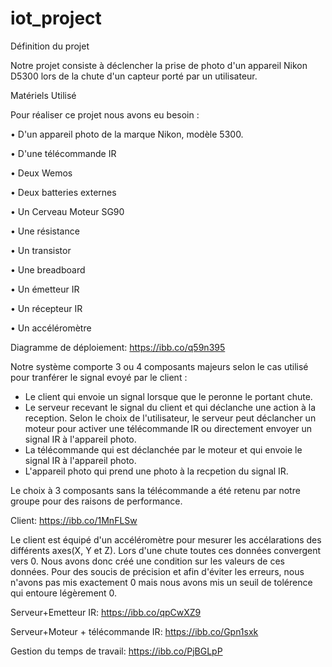 # iot_project

Définition du projet

Notre projet consiste à déclencher la prise de photo d'un appareil Nikon D5300 lors de la chute d'un capteur porté par un utilisateur.


Matériels Utilisé

Pour réaliser ce projet nous avons eu besoin :

•    D'un appareil photo de la marque Nikon, modèle 5300.

•    D'une télécommande IR

•    Deux Wemos

•    Deux batteries externes

•    Un Cerveau Moteur SG90

•    Une résistance

•    Un transistor

•    Une breadboard

•    Un émetteur IR

•    Un récepteur IR

•    Un accéléromètre


Diagramme de déploiement: 
https://ibb.co/q59n395

Notre système comporte 3 ou 4 composants majeurs selon le cas utilisé pour tranférer le signal evoyé par le client : 
  - Le client qui envoie un signal lorsque que le peronne le portant chute.
  - Le serveur recevant le signal du client et qui déclanche une action à la reception. Selon le choix de l'utilisateur, le serveur peut déclancher un moteur pour activer une télécommande IR ou directement envoyer un signal IR à l'appareil photo.
  - La télécommande qui est déclanchée par le moteur et qui envoie le signal IR à l'appareil photo.
  - L'appareil photo qui prend une photo à la recpetion du signal IR. 

Le choix à 3 composants sans la télécommande a été retenu par notre groupe pour des raisons de performance.

Client:
https://ibb.co/1MnFLSw

Le client est équipé d'un accéléromètre pour mesurer les accélarations des différents axes(X, Y et Z). Lors d'une chute toutes ces données convergent vers 0. Nous avons donc créé une condition sur les valeurs de ces données. Pour des soucis de précision et afin d'éviter les erreurs, nous n'avons pas mis exactement 0 mais nous avons mis un seuil de tolérence qui entoure légèrement 0. 

Serveur+Emetteur IR:
https://ibb.co/qpCwXZ9



Serveur+Moteur + télécommande IR:
https://ibb.co/Gpn1sxk

Gestion du temps de travail:
https://ibb.co/PjBGLpP
